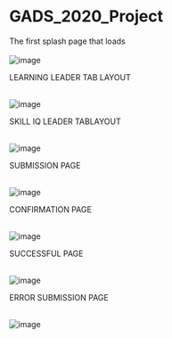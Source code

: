 # GADS_2020_Project

The first splash page that loads
<br/>
<br/>
![image](https://user-images.githubusercontent.com/48366297/92811383-4e364b80-f3b6-11ea-9870-4be9100c6562.png)

LEARNING LEADER TAB LAYOUT
<br/>
<br/>

![image](https://user-images.githubusercontent.com/48366297/92811440-5db59480-f3b6-11ea-9037-322243b13070.png)

SKILL IQ LEADER TABLAYOUT
<br/>
<br/>

![image](https://user-images.githubusercontent.com/48366297/92811475-65753900-f3b6-11ea-89a4-df9ad11b46e9.png)

SUBMISSION PAGE
<br/>
<br/>

![image](https://user-images.githubusercontent.com/48366297/92813296-d7e71880-f3b8-11ea-889f-d63bb632ece6.png)

CONFIRMATION PAGE
<br/>
<br/>

![image](https://user-images.githubusercontent.com/48366297/92811573-7d4cbd00-f3b6-11ea-8077-152c4a1098c2.png)

SUCCESSFUL PAGE
<br/>
<br/>

![image](https://user-images.githubusercontent.com/48366297/92813582-6196e600-f3b9-11ea-8c5a-dca80ef1292a.png)

ERROR SUBMISSION PAGE
<br/>
<br/>

![image](https://user-images.githubusercontent.com/48366297/92813687-96a33880-f3b9-11ea-8c92-ae71ff4cfbfd.png)
